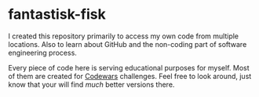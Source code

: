 # fantastisk-fisk
I created this repository primarily to access my own code from multiple locations. Also to learn about GitHub and the non-coding part of software engineering process.

Every piece of code here is serving educational purposes for myself. Most of them are created for [Codewars](http://www.codewars.com) challenges. Feel free to look around, just know that your will find _much_ better versions there.
